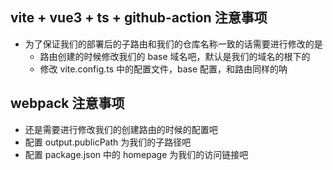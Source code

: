 ## vite + vue3 + ts + github-action 注意事项
* 为了保证我们的部署后的子路由和我们的仓库名称一致的话需要进行修改的是
  * 路由创建的时候修改我们的 base 域名吧，默认是我们的域名的根下的
  * 修改 vite.config.ts 中的配置文件，base 配置，和路由同样的呐

## webpack 注意事项
* 还是需要进行修改我们的创建路由的时候的配置吧
* 配置 output.publicPath 为我们的子路径吧
* 配置 package.json 中的 homepage 为我们的访问链接吧